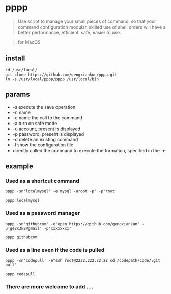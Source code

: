 # pppp

> Use script to manage your small pieces of command, so that your command configuration modular, skilled use of shell orders will have a better performance, efficient, safe, easier to use.

> for MacOS

## install
	cd /usr/local/
	git clone https://github.com/gengxiankun/pppp.git
	ln -s /usr/local/pppp/pppp /usr/local/bin

## params
- -s execute the save operation
- -n name
- -e name the call to the command
- -a  turn on safe mode
- -u account, present is displayed
- -p password, present is displayed
- -d delete an existing command
- -l show the configuration file
- directly called the command to execute the formation, specified in the -e

## example

### Used as a shortcut command
`pppp -sn'localmysql' -e'mysql -uroot -p' -p'root'`

`pppp localmysql`

### Used as a password manager
`pppp -sn'githubcom' -e'open https://github.com/gengxiankun' -u'ge2x3k2@gmail' -p'xxxxxxxx'`

`pppp githubcom`

### Used as a line even if the code is pulled
`pppp -sn'codepull' -e"ssh root@2222.222.22.22 cd /codepath/code/;git pull"`

`pppp codepull`

### There are more welcome to add ….
